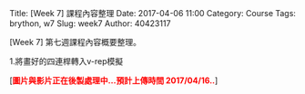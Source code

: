 Title: [Week 7] 課程內容整理
Date: 2017-04-06 11:00
Category: Course
Tags: brython, w7
Slug: week7
Author: 40423117


[Week 7] 第七週課程內容概要整理。

1.將畫好的四連桿轉入v-rep模擬

<!-- PELICAN_END_SUMMARY -->

[<b><font color="#FF0000">圖片與影片正在後製處理中...預計上傳時間 2017/04/16..</font></b>]